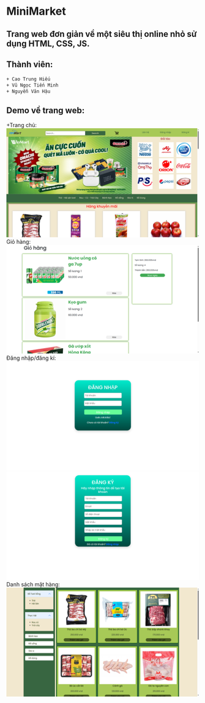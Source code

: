 # MiniMarket
## Trang web đơn giản về một siêu thị online nhỏ sử dụng HTML, CSS, JS.
## Thành viên: 
    + Cao Trung Hiếu
    + Vũ Ngọc Tiến Minh
    + Nguyễn Văn Hậu
## Demo về trang web:
+Trang chủ:
![Homepage ](Assets/Misc/Readme%20demo/Homepage.png)
Giỏ hàng:
![Homepage ](Assets/Misc/Readme%20demo/Cart.png)
Đăng nhập/đăng kí:
![Homepage ](Assets/Misc/Readme%20demo/Login.png)
![Homepage ](Assets/Misc/Readme%20demo/Register.png)
Danh sách mặt hàng:
![Homepage ](Assets/Misc/Readme%20demo/List.png)


